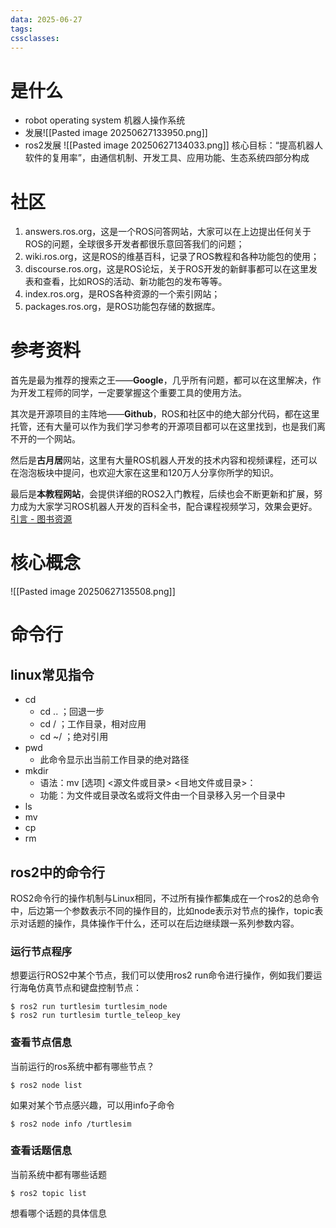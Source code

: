 ```yaml
---
data: 2025-06-27
tags: 
cssclasses:
---
```

# 是什么
- robot operating system  机器人操作系统
- 发展![[Pasted image 20250627133950.png]]
- ros2发展
![[Pasted image 20250627134033.png]]
核心目标：“提高机器人软件的复用率”，由通信机制、开发工具、应用功能、生态系统四部分构成

# 社区
1. answers.ros.org，这是一个ROS问答网站，大家可以在上边提出任何关于ROS的问题，全球很多开发者都很乐意回答我们的问题；
2. wiki.ros.org，这是ROS的维基百科，记录了ROS教程和各种功能包的使用；
3. discourse.ros.org，这是ROS论坛，关于ROS开发的新鲜事都可以在这里发表和查看，比如ROS的活动、新功能包的发布等等。
4. index.ros.org，是ROS各种资源的一个索引网站；
5. packages.ros.org，是ROS功能包存储的数据库。
# 参考资料
首先是最为推荐的搜索之王——**Google**，几乎所有问题，都可以在这里解决，作为开发工程师的同学，一定要掌握这个重要工具的使用方法。

其次是开源项目的主阵地——**Github**，ROS和社区中的绝大部分代码，都在这里托管，还有大量可以作为我们学习参考的开源项目都可以在这里找到，也是我们离不开的一个网站。

然后是**古月居**网站，这里有大量ROS机器人开发的技术内容和视频课程，还可以在泡泡板块中提问，也欢迎大家在这里和120万人分享你所学的知识。

最后是**本教程网站**，会提供详细的ROS2入门教程，后续也会不断更新和扩展，努力成为大家学习ROS机器人开发的百科全书，配合课程视频学习，效果会更好。[引言 - 图书资源](https://book.guyuehome.com/)

# 核心概念
![[Pasted image 20250627135508.png]]

# 命令行
## linux常见指令
- cd
	- cd ..    ；回退一步
	- cd /    ；工作目录，相对应用
	- cd ~/  ；绝对引用
- pwd
	- 此命令显示出当前工作目录的绝对路径
- mkdir
	- 语法：mv [选项] <源文件或目录> <目地文件或目录>：
	- 功能：为文件或目录改名或将文件由一个目录移入另一个目录中
- ls
- mv
- cp
- rm
## ros2中的命令行
ROS2命令行的操作机制与Linux相同，不过所有操作都集成在一个ros2的总命令中，后边第一个参数表示不同的操作目的，比如node表示对节点的操作，topic表示对话题的操作，具体操作干什么，还可以在后边继续跟一系列参数内容。
### 运行节点程序
想要运行ROS2中某个节点，我们可以使用ros2 run命令进行操作，例如我们要运行海龟仿真节点和键盘控制节点：
```
$ ros2 run turtlesim turtlesim_node 
$ ros2 run turtlesim turtle_teleop_key
```
### 查看节点信息
当前运行的ros系统中都有哪些节点？
```
$ ros2 node list
```
如果对某个节点感兴趣，可以用info子命令
```
$ ros2 node info /turtlesim
```
### 查看话题信息
当前系统中都有哪些话题
```
$ ros2 topic list
```
想看哪个话题的具体信息
```

```